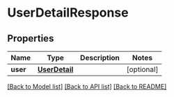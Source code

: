 # UserDetailResponse


## Properties
Name | Type | Description | Notes
------------ | ------------- | ------------- | -------------
**user** | [**UserDetail**](UserDetail.md) |  | [optional] 

[[Back to Model list]](../README.md#documentation-for-models) [[Back to API list]](../README.md#documentation-for-api-endpoints) [[Back to README]](../README.md)


